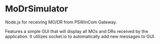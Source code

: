 MoDrSimulator
=============

Node.js for receiving MO/DR from PSWinCom Gateway.

Features a simple GUI that will display all MOs and DRs received by the application. It utilizes socket.io to automatically add new messages to GUI.
